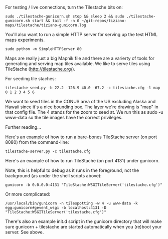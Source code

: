 For testing / live connections, turn the Tilestache bits on:

    sudo ./tilestache-gunicorn.sh stop && sleep 2 && sudo ./tilestache-gunicorn.sh start && tail -f -n 0 ~/git-repos/tiziano-maps/tilestache/tiziano-gunicorn.log

You'll also want to run a simple HTTP server for serving up the test HTML maps experiments.

    sudo python -m SimpleHTTPServer 80

Maps are really just a big Mapnik file and there are a varierty of tools for
generating and serving map tiles available. We like to serve tiles using
TileStache (http://tilestache.org/).

For seeding tile staches:

    tilestache-seed.py -b 22.2 -126.9 40.0 -67.2 -c tilestache.cfg -l map 0 1 2 3 4 5 6
    
We want to seed tiles in the CONUS area of the US excluding Alaska and Hawaii since it's a nice bounding box. The layer we're drawing is "map" in that config file. The 4 stands for the zoom to seed at. We run this as sudo -u www-data so the tile images have the correct privileges. 


Further reading...

Here's an example of how to run a bare-bones TileStache server (on port 8080)
from the command-line:

	tilestache-server.py -c tilestache.cfg

Here's an example of how to run TileStache (on port 4131) under gunicorn. 

Note, this is helpful to debug as it runs in the foreground, not the background (as under the shell scripts above):

    gunicorn -b 0.0.0.0:4131 "TileStache:WSGITileServer('tilestache.cfg')"
    
Or more complicated:

	/usr/local/bin/gunicorn -n tilespotting -w 4 -u www-data -k egg:gunicorn#gevent_wsgi -b localhost:4131 -D "TileStache:WSGITileServer('tilestache.cfg')"

There's also an example init.d script in the gunicorn directory that will make
sure gunicorn + tilestache are started automatically when you (re)boot your
server. See above.

